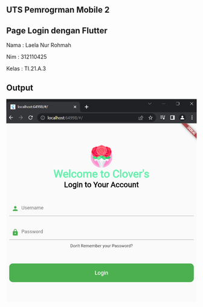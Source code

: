 ## UTS Pemrogrman Mobile 2

## Page Login dengan Flutter

<p>Nama   : Laela Nur Rohmah</p>
<p>Nim    : 312110425</p>
<p>Kelas  : TI.21.A.3</p>

## Output
![img1](img/output_login.png)